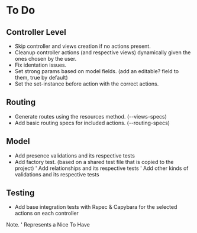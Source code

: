 # To Do

## Controller Level
* Skip controller and views creation if no actions present.
* Cleanup controller actions (and respective views) dynamically given the ones chosen by the user.
* Fix identation issues.
* Set strong params based on model fields. (add an editable? field to them, true by default)
* Set the set-instance before action with the correct actions.

## Routing
* Generate routes using the resources method. (--views-specs)
* Add basic routing specs for included actions. (--routing-specs)

## Model
* Add presence validations and its respective tests
* Add factory test. (based on a shared test file that is copied to the project)
' Add relationships and its respective tests
' Add other kinds of validations and its respective tests

## Testing
* Add base integration tests with Rspec & Capybara for the selected actions on each controller

Note. ' Represents a Nice To Have
